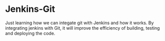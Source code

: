 # Jenkins-Git
Just learning how we can integate git with Jenkins and how it works.
By integrating jenkins with Git, it will improve the efficiency of building, testing and deploying the code.
